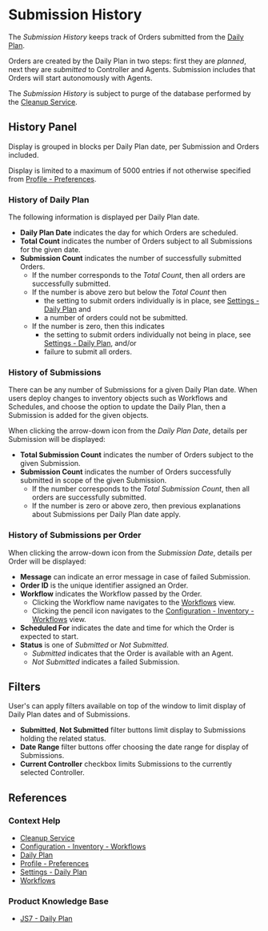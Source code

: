 # Submission History

The *Submission History* keeps track of Orders submitted from the [Daily Plan](/daily-plan).

Orders are created by the Daily Plan in two steps: first they are *planned*, next they are *submitted* to Controller and Agents. Submission includes that Orders will start autonomously with Agents.

The *Submission History* is subject to purge of the database performed by the [Cleanup Service](/service-cleanup).

## History Panel

Display is grouped in blocks per Daily Plan date, per Submission and Orders included.

Display is limited to a maximum of 5000 entries if not otherwise specified from [Profile - Preferences](/profile-preferences).

### History of Daily Plan

The following information is displayed per Daily Plan date.

- **Daily Plan Date** indicates the day for which Orders are scheduled.
- **Total Count** indicates the number of Orders subject to all Submissions for the given date.
- **Submission Count** indicates the number of successfully submitted Orders.
  - If the number corresponds to the *Total Count*, then all orders are successfully submitted.
  - If the number is above zero but below the *Total Count* then
    - the setting to submit orders individually is in place, see [Settings - Daily Plan](/settings-daily-plan) and
    - a number of orders could not be submitted.
  - If the number is zero, then this indicates
    - the setting to submit orders individually not being in place, see [Settings - Daily Plan](/settings-daily-plan), and/or
    - failure to submit all orders.

### History of Submissions

There can be any number of Submissions for a given Daily Plan date. When users deploy changes to inventory objects such as Workflows and Schedules, and choose the option to update the Daily Plan, then a Submission is added for the given objects.

When clicking the arrow-down icon from the *Daily Plan Date*, details per Submission will be displayed:

- **Total Submission Count** indicates the number of Orders subject to the given Submission.
- **Submission Count** indicates the number of Orders successfully submitted in scope of the given Submission.
  - If the number corresponds to the *Total Submission Count*, then all orders are successfully submitted.
  - If the number is zero or above zero, then previous explanations about Submissions per Daily Plan date apply.

### History of Submissions per Order

When clicking the arrow-down icon from the *Submission Date*, details per Order will be displayed:

- **Message** can indicate an error message in case of failed Submission.
- **Order ID** is the unique identifier assigned an Order.
- **Workflow** indicates the Workflow passed by the Order.
  - Clicking the Workflow name navigates to the [Workflows](/workflows) view.
  - Clicking the pencil icon navigates to the [Configuration - Inventory - Workflows](/configuration-inventory-workflows) view.
- **Scheduled For** indicates the date and time for which the Order is expected to start.
- **Status** is one of *Submitted* or *Not Submitted*.
  - *Submitted* indicates that the Order is available with an Agent.
  - *Not Submitted* indicates a failed Submission.

## Filters

User's can apply filters available on top of the window to limit display of Daily Plan dates and of Submissions.

- **Submitted**, **Not Submitted** filter buttons limit display to Submissions holding the related status.
- **Date Range** filter buttons offer choosing the date range for display of Submissions.
- **Current Controller** checkbox limits Submissions to the currently selected Controller.

## References

### Context Help

- [Cleanup Service](/service-cleanup)
- [Configuration - Inventory - Workflows](/configuration-inventory-workflows)
- [Daily Plan](/daily-plan)
- [Profile - Preferences](/profile-preferences)
- [Settings - Daily Plan](/settings-daily-plan)
- [Workflows](/workflows)

### Product Knowledge Base

- [JS7 - Daily Plan](https://kb.sos-berlin.com/display/JS7/JS7+-+Daily+Plan)
